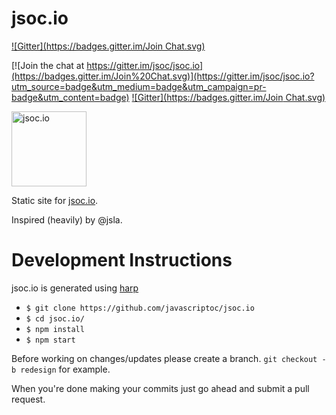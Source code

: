 jsoc.io
=======
[![Gitter](https://badges.gitter.im/Join Chat.svg)](https://gitter.im/jsoc/jsoc.io?utm_source=badge&utm_medium=badge&utm_campaign=pr-badge&utm_content=badge)

[![Join the chat at https://gitter.im/jsoc/jsoc.io](https://badges.gitter.im/Join%20Chat.svg)](https://gitter.im/jsoc/jsoc.io?utm_source=badge&utm_medium=badge&utm_campaign=pr-badge&utm_content=badge)
[![Gitter](https://badges.gitter.im/Join Chat.svg)](https://gitter.im/jsoc/jsoc.io?utm_source=badge&utm_medium=badge&utm_campaign=pr-badge&utm_content=badge)

<img alt="jsoc.io" src="http://jsoc.io/images/logo.png" width="120" />


Static site for [jsoc.io](http://jsoc.io).

Inspired (heavily) by @jsla.

Development Instructions
========================

jsoc.io is generated using [harp](http://harpjs.com/)

- ```$ git clone https://github.com/javascriptoc/jsoc.io```
- ```$ cd jsoc.io/```
- ```$ npm install```
- ```$ npm start```

Before working on changes/updates please create a branch. ```git checkout -b redesign``` for example.

When you're done making your commits just go ahead and submit a pull request.
